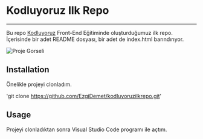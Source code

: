 # Kodluyoruz Ilk Repo
---

Bu repo [Kodluyoruz](https://www.kodluyoruz.org/) Front-End Eğitiminde oluşturduğumuz ilk repo. İçerisinde bir adet README dosyası, bir adet de index.html barındırıyor.

![Proje Gorseli](C:\Users\ezgid\OneDrive\Masaüstü\IVIRZIVIR\02GIT\ODEV)

## Installation
Önelikle projeyi clonladım. 

'git clone https://github.com/EzgiDemet/kodluyoruzilkrepo.git'

## Usage
Projeyi clonladıktan sonra Visual Studio Code programı ile açtım.


